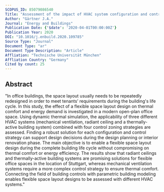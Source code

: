 ```yaml
---
SCOPUS_ID: 85079086540
Title: "Assessment of the impact of HVAC system configuration and control zoning on thermal comfort and energy efficiency in flexible office spaces"
Author: "Gärtner J.A."
Journal: "Energy and Buildings"
Publication Date: {'$date': '2020-04-01T00:00:00Z'}
Publication Year: 2020
DOI: "10.1016/j.enbuild.2020.109785"
Source Type: "Journal"
Document Type: "ar"
Document Type Description: "Article"
Affliation: "Technische Universität München"
Affliation Country: "Germany"
Cited by count: 25
---
```


## Abstract
"In office buildings, the space layout usually needs to be repeatedly redesigned in order to meet tenants’ requirements during the building's life cycle. In this study, the effect of a flexible space layout design on thermal comfort and energy demand is investigated in a modern open-plan office space. Using dynamic thermal simulation, the applicability of three different HVAC systems (mechanical ventilation, radiant ceiling and a thermally-active building system) combined with four control zoning strategies are assessed. Finding a robust solution for each configuration and control strategy can support design decisions during the design planning or interior renovation phase. The main objective is to enable a flexible space layout design during the complete building life cycle without compromising on thermal comfort or energy efficiency. The results show that radiant ceilings and thermally-active building systems are promising solutions for flexible office spaces in the location of Stuttgart, whereas mechanical ventilation systems require a more complex control strategy to ensure thermal comfort. Connecting the field of building controls with parametric building modeling enables flexible space layout designs to be assessed with different HVAC systems."
